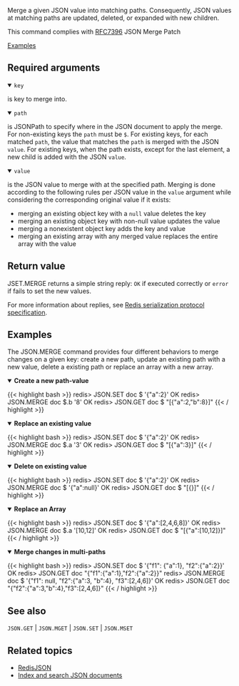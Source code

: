 Merge a given JSON value into matching paths. Consequently, JSON values at matching paths are updated, deleted, or expanded with new children.

This command complies with [RFC7396](https://datatracker.ietf.org/doc/html/rfc7396) JSON Merge Patch

[Examples](#examples)

## Required arguments

<details open><summary><code>key</code></summary>

is key to merge into.
</details>

<details open><summary><code>path</code></summary>

is JSONPath to specify where in the JSON document to apply the merge. For non-existing keys the `path` must be `$`. For existing keys, for each matched `path`, the value that matches the `path` is merged with the JSON `value`. For existing keys, when the path exists, except for the last element, a new child is added with the JSON `value`.

</details>

<details open><summary><code>value</code></summary>

is the JSON value to merge with at the specified path. Merging is done according to the following rules per JSON value in the `value` argument while considering the corresponding original value if it exists:
*   merging an existing object key with a `null` value deletes the key
*   merging an existing object key with non-null value updates the value
*   merging a nonexistent object key adds the key and value
*   merging an existing array with any merged value replaces the entire array with the value
</details>

## Return value

JSET.MERGE returns a simple string reply: `OK` if executed correctly or `error` if fails to set the new values.

For more information about replies, see [Redis serialization protocol specification](/docs/reference/protocol-spec).

## Examples

The JSON.MERGE command provides four different behaviors to merge changes on a given key: create a new path, update an existing path with a new value, delete a existing path or replace an array with a new array.

<details open>
<summary><b>Create a new path-value</b></summary>

{{< highlight bash >}}
redis> JSON.SET doc $ '{"a":2}'
OK
redis> JSON.MERGE doc $.b '8'
OK
redis> JSON.GET doc $
"[{\"a\":2,\"b\":8}]"
{{< / highlight >}}

</details>

<details open>
<summary><b>Replace an existing value</b></summary>

{{< highlight bash >}}
redis> JSON.SET doc $ '{"a":2}'
OK
redis> JSON.MERGE doc $.a '3'
OK
redis> JSON.GET doc $
"[{\"a\":3}]"
{{< / highlight >}}

</details>

<details open>
<summary><b>Delete on existing value</b></summary>

{{< highlight bash >}}
redis> JSON.SET doc $ '{"a":2}'
OK
redis> JSON.MERGE doc $ '{"a":null}'
OK
redis> JSON.GET doc $
"[{}]"
{{< / highlight >}}

</details>

<details open>
<summary><b>Replace an Array</b></summary>

{{< highlight bash >}}
redis> JSON.SET doc $ '{"a":[2,4,6,8]}'
OK
redis> JSON.MERGE doc $.a '[10,12]'
OK
redis> JSON.GET doc $
"[{\"a\":[10,12]}]"
{{< / highlight >}}

</details>


<details open>
<summary><b>Merge changes in multi-paths</b></summary>

{{< highlight bash >}}
redis> JSON.SET doc $ '{"f1": {"a":1}, "f2":{"a":2}}'
OK
redis> JSON.GET doc
"{\"f1\":{\"a\":1},\"f2\":{\"a\":2}}"
redis> JSON.MERGE doc $ '{"f1": null, "f2":{"a":3, "b":4}, "f3":[2,4,6]}'
OK
redis> JSON.GET doc
"{\"f2\":{\"a\":3,\"b\":4},\"f3\":[2,4,6]}"
{{< / highlight >}}

</details>

## See also

`JSON.GET` | `JSON.MGET` | `JSON.SET` | `JSON.MSET`

## Related topics

* [RedisJSON](/docs/stack/json)
* [Index and search JSON documents](/docs/stack/search/indexing_json)


